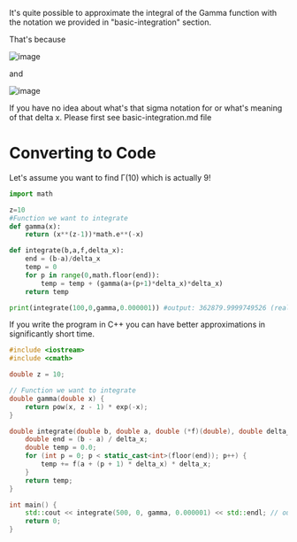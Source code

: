 It's quite possible to approximate the integral of the Gamma function with the notation we provided in "basic-integration" section.

That's because

![image](https://github.com/user-attachments/assets/92d96b9d-abc9-435d-8e91-cf868fc9d396)


and

![image](https://github.com/user-attachments/assets/b700b915-6afc-41c4-93b1-126f4d10571b)






If you have no idea about what's that sigma notation for or what's meaning of that delta x. Please first see basic-integration.md file 

# Converting to Code
Let's assume you want to find Γ(10) which is actually 9!
```python
import math

z=10
#Function we want to integrate
def gamma(x):
	return (x**(z-1))*math.e**(-x)

def integrate(b,a,f,delta_x):
	end = (b-a)/delta_x
	temp = 0
	for p in range(0,math.floor(end)):
		temp = temp + (gamma(a+(p+1)*delta_x)*delta_x)
	return temp

print(integrate(100,0,gamma,0.000001)) #output: 362879.9999749526 (real value: 362880 which is only 0.0001 higher than approximated value)
```
If you write the program in C++ you can have better approximations in significantly short time.

```cpp
#include <iostream>
#include <cmath>

double z = 10;

// Function we want to integrate
double gamma(double x) {
    return pow(x, z - 1) * exp(-x);
}

double integrate(double b, double a, double (*f)(double), double delta_x) {
    double end = (b - a) / delta_x;
    double temp = 0.0;
    for (int p = 0; p < static_cast<int>(floor(end)); p++) {
        temp += f(a + (p + 1) * delta_x) * delta_x;
    }
    return temp;
}

int main() {
    std::cout << integrate(500, 0, gamma, 0.000001) << std::endl; // output: 3.6288e+05 (same as real value)
    return 0;
}
```
